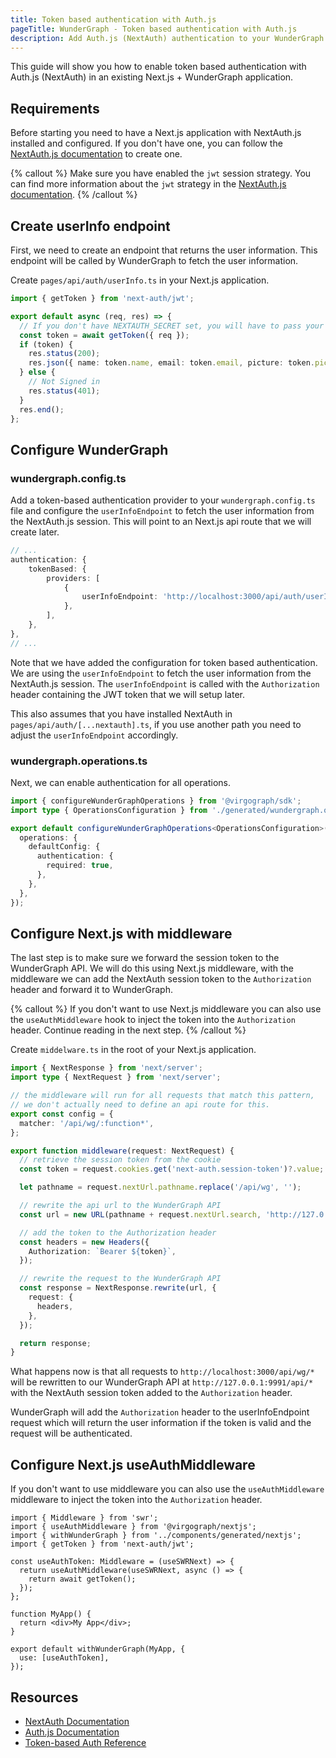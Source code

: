 ```yaml
---
title: Token based authentication with Auth.js
pageTitle: WunderGraph - Token based authentication with Auth.js
description: Add Auth.js (NextAuth) authentication to your WunderGraph application.
---
```


This guide will show you how to enable token based authentication with Auth.js (NextAuth) in an existing Next.js + WunderGraph application.

## Requirements

Before starting you need to have a Next.js application with NextAuth.js installed and configured. If you don't have one, you can follow the [NextAuth.js documentation](https://next-auth.js.org/getting-started/example) to create one.

{% callout %}
Make sure you have enabled the `jwt` session strategy. You can find more information about the `jwt` strategy in the [NextAuth.js documentation](https://next-auth.js.org/configuration/options#session).
{% /callout %}

## Create userInfo endpoint

First, we need to create an endpoint that returns the user information. This endpoint will be called by WunderGraph to fetch the user information.

Create `pages/api/auth/userInfo.ts` in your Next.js application.

```ts {% filename="pages/api/auth/session.ts" %}
import { getToken } from 'next-auth/jwt';

export default async (req, res) => {
  // If you don't have NEXTAUTH_SECRET set, you will have to pass your secret as `secret` to `getToken`
  const token = await getToken({ req });
  if (token) {
    res.status(200);
    res.json({ name: token.name, email: token.email, picture: token.picture });
  } else {
    // Not Signed in
    res.status(401);
  }
  res.end();
};
```

## Configure WunderGraph

### wundergraph.config.ts

Add a token-based authentication provider to your `wundergraph.config.ts` file and configure the `userInfoEndpoint` to fetch the user information from the NextAuth.js session. This will point to an Next.js api route that we will create later.

```ts {% filename="wundergraph.config.ts" %}
// ...
authentication: {
    tokenBased: {
        providers: [
            {
                userInfoEndpoint: 'http://localhost:3000/api/auth/userInfo',
            },
        ],
    },
},
// ...
```

Note that we have added the configuration for token based authentication. We are using the `userInfoEndpoint` to fetch the user information from the NextAuth.js session. The `userInfoEndpoint` is called with the `Authorization` header containing the JWT token that we will setup later.

This also assumes that you have installed NextAuth in `pages/api/auth/[...nextauth].ts`, if you use another path you need to adjust the `userInfoEndpoint` accordingly.

### wundergraph.operations.ts

Next, we can enable authentication for all operations.

```ts
import { configureWunderGraphOperations } from '@virgograph/sdk';
import type { OperationsConfiguration } from './generated/wundergraph.operations';

export default configureWunderGraphOperations<OperationsConfiguration>({
  operations: {
    defaultConfig: {
      authentication: {
        required: true,
      },
    },
  },
});
```

## Configure Next.js with middleware

The last step is to make sure we forward the session token to the WunderGraph API. We will do this using Next.js middleware, with the middleware we can add the NextAuth session token to the `Authorization` header and forward it to WunderGraph.

{% callout %}
If you don't want to use Next.js middleware you can also use the `useAuthMiddleware` hook to inject the token into the `Authorization` header. Continue reading in the next step.
{% /callout %}

Create `middelware.ts` in the root of your Next.js application.

```ts
import { NextResponse } from 'next/server';
import type { NextRequest } from 'next/server';

// the middleware will run for all requests that match this pattern,
// we don't actually need to define an api route for this.
export const config = {
  matcher: '/api/wg/:function*',
};

export function middleware(request: NextRequest) {
  // retrieve the session token from the cookie
  const token = request.cookies.get('next-auth.session-token')?.value;

  let pathname = request.nextUrl.pathname.replace('/api/wg', '');

  // rewrite the api url to the WunderGraph API
  const url = new URL(pathname + request.nextUrl.search, 'http://127.0.0.1:9991');

  // add the token to the Authorization header
  const headers = new Headers({
    Authorization: `Bearer ${token}`,
  });

  // rewrite the request to the WunderGraph API
  const response = NextResponse.rewrite(url, {
    request: {
      headers,
    },
  });

  return response;
}
```

What happens now is that all requests to `http://localhost:3000/api/wg/*` will be rewritten to our WunderGraph API at `http://127.0.0.1:9991/api/*` with the NextAuth session token added to the `Authorization` header.

WunderGraph will add the `Authorization` header to the userInfoEndpoint request which will return the user information if the token is valid and the request will be authenticated.

## Configure Next.js useAuthMiddleware

If you don't want to use middleware you can also use the `useAuthMiddleware` middleware to inject the token into the `Authorization` header.

```tsx {% filename="_app.tsx" %}
import { Middleware } from 'swr';
import { useAuthMiddleware } from '@virgograph/nextjs';
import { withWunderGraph } from '../components/generated/nextjs';
import { getToken } from 'next-auth/jwt';

const useAuthToken: Middleware = (useSWRNext) => {
  return useAuthMiddleware(useSWRNext, async () => {
    return await getToken();
  });
};

function MyApp() {
  return <div>My App</div>;
}

export default withWunderGraph(MyApp, {
  use: [useAuthToken],
});
```

## Resources

- [NextAuth Documentation](https://next-auth.js.org/getting-started/introduction)
- [Auth.js Documentation](https://authjs.dev/getting-started/introduction)
- [Token-based Auth Reference](/docs/wundergraph-config-ts-reference/configure-token-based-authentication)
